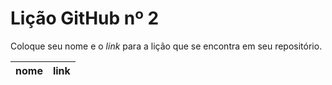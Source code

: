 # Lição GitHub nº 2

Coloque seu nome e o *link* para a lição que se encontra em seu repositório.

nome | link
--- | ---
